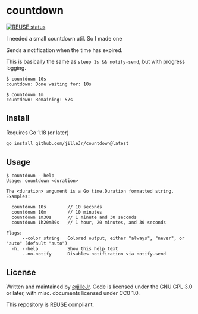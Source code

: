 <!--
SPDX-FileCopyrightText: 2021 Kalle Fagerberg

SPDX-License-Identifier: CC0-1.0
-->

# countdown

[![REUSE status](https://api.reuse.software/badge/github.com/jilleJr/countdown)](https://api.reuse.software/info/github.com/jilleJr/countdown)

I needed a small countdown util. So I made one

Sends a notification when the time has expired.

This is basically the same as `sleep 1s && notify-send`, but with progress
logging.

```console
$ countdown 10s
countdown: Done waiting for: 10s

$ countdown 1m
countdown: Remaining: 57s
```

## Install

Requires Go 1.18 (or later)

```sh
go install github.com/jilleJr/countdown@latest
```

## Usage

```console
$ countdown --help
Usage: countdown <duration>

The <duration> argument is a Go time.Duration formatted string.
Examples:

  countdown 10s        // 10 seconds
  countdown 10m        // 10 minutes
  countdown 1m30s      // 1 minute and 30 seconds
  countdown 1h20m30s   // 1 hour, 20 minutes, and 30 seconds

Flags:
      --color string   Colored output, either "always", "never", or "auto" (default "auto")
  -h, --help           Show this help text
      --no-notify      Disables notification via notify-send
```

## License

Written and maintained by [@jilleJr](https://github.com/jilleJr).
Code is licensed under the GNU GPL 3.0 or later,
with misc. documents licensed under CC0 1.0.

This repository is [REUSE](https://reuse.software/) compliant.
